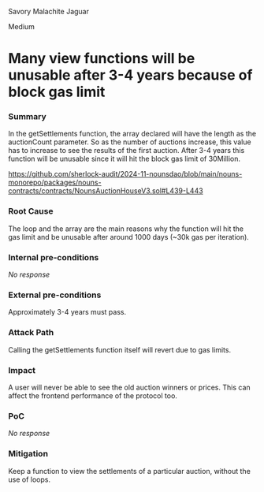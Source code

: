 Savory Malachite Jaguar

Medium

# Many view functions will be unusable after 3-4 years because of block gas limit

### Summary

In the getSettlements function, the array declared will have the length as the auctionCount parameter. So as the number of auctions increase, this value has to increase to see the results of the first auction. After 3-4 years this function will be unusable since it will hit the block gas limit of 30Million.

https://github.com/sherlock-audit/2024-11-nounsdao/blob/main/nouns-monorepo/packages/nouns-contracts/contracts/NounsAuctionHouseV3.sol#L439-L443

### Root Cause

The loop and the array are the main reasons why the function will hit the gas limit and be unusable after around 1000 days (~30k gas per iteration). 

### Internal pre-conditions

_No response_

### External pre-conditions

Approximately 3-4 years must pass.

### Attack Path

Calling the getSettlements function itself will revert due to gas limits.

### Impact

A user will never be able to see the old auction winners or prices. This can affect the frontend performance of the protocol too.

### PoC

_No response_

### Mitigation

Keep a function to view the settlements of a particular auction, without the use of loops.